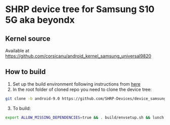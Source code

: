 # SHRP device tree for Samsung S10 5G aka beyondx

## Kernel source 
Available at https://github.com/corsicanu/android_kernel_samsung_universal9820

## How to build
1. Set up the build environment following instructions from [here](https://shrp.github.io/#/guide?id=build-shrp)
2. In the root folder of cloned repo you need to clone the device tree:
```bash
git clone -b android-9.0 https://github.com/SHRP-Devices/device_samsung_beyondx.git device/samsung/beyondx
```
3. To build:
```bash
export ALLOW_MISSING_DEPENDENCIES=true && . build/envsetup.sh && lunch omni_beyondx-eng && mka recoveryimage -j128
```

